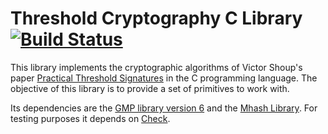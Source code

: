 # Threshold Cryptography C Library [![Build Status](https://travis-ci.org/niclabs/tchsm-libtc.svg?branch=master)](https://travis-ci.org/niclabs/tchsm-libtc)

This library implements the cryptographic algorithms of Victor Shoup's paper [Practical Threshold Signatures] in the C programming language. The objective of this library is to provide a set of primitives to work with.

Its dependencies are the [GMP library version 6] and the [Mhash Library]. For testing purposes it depends on [Check].

[Practical Threshold Signatures]:http://www.iacr.org/archive/eurocrypt2000/1807/18070209-new.pdf
[GMP library version 6]:https://gmplib.org/
[Mhash Library]:http://mhash.sourceforge.net/
[Check]:http://check.sourceforge.net/
